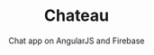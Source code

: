 ---
layout: default
modal-id: 2
img: chateau.png
img-alt: chateau is a chat app on AngularJS and Firebase
title: Chateau
subtitle: Chat app on AngularJS and Firebase
description: A chat app inspired by a mashup of medieval greys and Slack.
project-date: February 2017
framework: AngularJS + Firebase
repository: chateau
link: https://github.com/jestann/chateau 
---